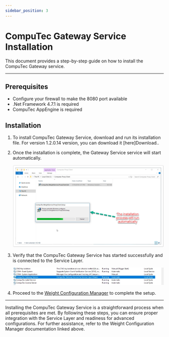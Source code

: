 ```yaml
---
sidebar_position: 3
---
```


# CompuTec Gateway Service Installation

This document provides a step-by-step guide on how to install the CompuTec Gateway service.

---

## Prerequisites

- Configure your firewall to make the 8080 port available
- .Net Framework 4.7.1 is required
- CompuTec AppEngine is required

## Installation

1. To install CompuTec Gateway Service, download and run its installation file. For version 1.2.0.14 version, you can download it [here]Download.<!-- TODO: Link -->.
2. Once the installation is complete, the Gateway Service service will start automatically.

    ![Proxy setup](./media/gateway-service-installation/proxy-setup.webp)
3. Verify that the CompuTec Gateway Service has started successfully and is connected to the Service Layer.

    ![Service](./media/gateway-service-installation/service.webp)
4. Proceed to the [Weight Configuration Manager](./computec-gateway-manager.md) to complete the setup.

---
Installing the CompuTec Gateway Service is a straightforward process when all prerequisites are met. By following these steps, you can ensure proper integration with the Service Layer and readiness for advanced configurations. For further assistance, refer to the Weight Configuration Manager documentation linked above.
